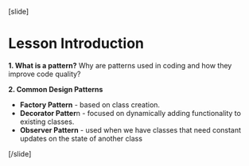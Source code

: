 [slide]
# Lesson Introduction
**1. What is a pattern?** Why are patterns used in coding and how they improve code quality?

**2. Common Design Patterns**
- **Factory Pattern** - based on class creation.
- **Decorator Patter**n - focused on dynamically adding functionality to existing classes.
- **Observer Pattern** - used when we have classes that need constant updates on the state of another class

[/slide]